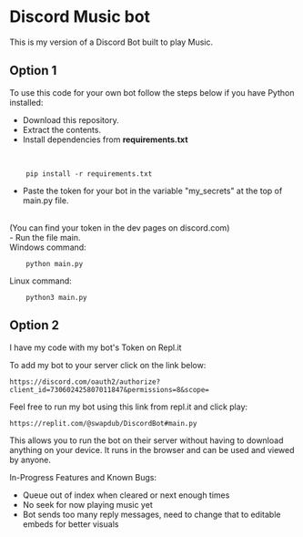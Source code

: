 # Discord Music bot
This is my version of a Discord Bot built to play Music. 

## Option 1
To use this code for your own bot follow the steps below if you have Python installed:

- Download this repository. 
- Extract the contents.
- Install dependencies from <strong> requirements.txt </strong>
<br>
        
        pip install -r requirements.txt
- Paste the token for your bot in the variable "my_secrets" at the top of main.py file.
<br> 
(You can find your token in the dev pages on discord.com)
<br>
- Run the file main.
<br>
    Windows command:                        

        python main.py
   
   Linux command:

        python3 main.py


## Option 2
I have my code with my bot's Token on Repl.it <br>

To add my bot to your server click on the link below: 
        
    https://discord.com/oauth2/authorize?client_id=730602425807011847&permissions=8&scope=

Feel free to run my bot using this link from repl.it and click play:
    
    https://replit.com/@swapdub/DiscordBot#main.py

This allows you to run the bot on their server without having to download anything on your device. It runs in the browser and can be used and viewed by anyone.


In-Progress Features and Known Bugs:

- Queue out of index when cleared or next enough times
- No seek for now playing music yet
- Bot sends too many reply messages, need to change that to editable embeds for better visuals


